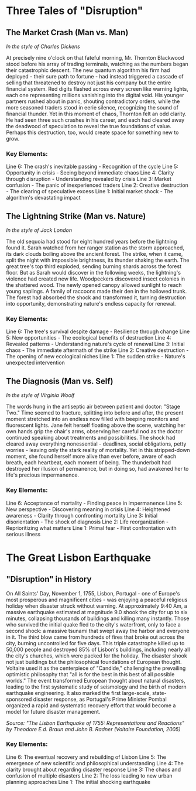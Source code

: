 # Three Tales of "Disruption"

## The Market Crash (Man vs. Man)
*In the style of Charles Dickens*

At precisely nine o\'clock on that fateful morning, Mr. Thornton Blackwood stood before his array of trading terminals, watching as the numbers began their catastrophic descent. The new quantum algorithm his firm had deployed - their sure path to fortune - had instead triggered a cascade of selling that threatened to destroy not just his company but the entire financial system. Red digits flashed across every screen like warning lights, each one representing millions vanishing into the digital void. His younger partners rushed about in panic, shouting contradictory orders, while the more seasoned traders stood in eerie silence, recognizing the sound of financial thunder. Yet in this moment of chaos, Thornton felt an odd clarity. He had seen three such crashes in his career, and each had cleared away the deadwood of speculation to reveal the true foundations of value. Perhaps this destruction, too, would create space for something new to grow.

### Key Elements:

Line 6: The crash\'s inevitable passing - Recognition of the cycle
Line 5: Opportunity in crisis - Seeing beyond immediate chaos
Line 4: Clarity through disruption - Understanding revealed by crisis
Line 3: Market confusion - The panic of inexperienced traders
Line 2: Creative destruction - The clearing of speculative excess
Line 1: Initial market shock - The algorithm\'s devastating impact

## The Lightning Strike (Man vs. Nature)
*In the style of Jack London*

The old sequoia had stood for eight hundred years before the lightning found it. Sarah watched from her ranger station as the storm approached, its dark clouds boiling above the ancient forest. The strike, when it came, split the night with impossible brightness, its thunder shaking the earth. The great tree\'s top third exploded, sending burning shards across the forest floor. But as Sarah would discover in the following weeks, the lightning\'s violence had created new life. Woodpeckers discovered insect colonies in the shattered wood. The newly opened canopy allowed sunlight to reach young saplings. A family of raccoons made their den in the hollowed trunk. The forest had absorbed the shock and transformed it, turning destruction into opportunity, demonstrating nature\'s endless capacity for renewal.

### Key Elements:

Line 6: The tree\'s survival despite damage - Resilience through change
Line 5: New opportunities - The ecological benefits of destruction
Line 4: Revealed patterns - Understanding nature\'s cycle of renewal
Line 3: Initial chaos - The immediate aftermath of the strike
Line 2: Creative destruction - The opening of new ecological niches
Line 1: The sudden strike - Nature\'s unexpected intervention

## The Diagnosis (Man vs. Self)
*In the style of Virginia Woolf*

The words hung in the antiseptic air between patient and doctor: "Stage Two." Time seemed to fracture, splitting into before and after, the present moment stretched into an endless now filled with beeping monitors and fluorescent lights. Jane felt herself floating above the scene, watching her own hands grip the chair\'s arms, observing her careful nod as the doctor continued speaking about treatments and possibilities. The shock had cleared away everything nonessential - deadlines, social obligations, petty worries - leaving only the stark reality of mortality. Yet in this stripped-down moment, she found herself more alive than ever before, aware of each breath, each heartbeat, each moment of being. The thunderbolt had destroyed her illusion of permanence, but in doing so, had awakened her to life\'s precious impermanence.

### Key Elements:

Line 6: Acceptance of mortality - Finding peace in impermanence
Line 5: New perspective - Discovering meaning in crisis
Line 4: Heightened awareness - Clarity through confronting mortality
Line 3: Initial disorientation - The shock of diagnosis
Line 2: Life reorganization - Reprioritizing what matters
Line 1: Primal fear - First confrontation with serious illness
# The Great Lisbon Earthquake

## "Disruption" in History

On All Saints\' Day, November 1, 1755, Lisbon, Portugal - one of Europe\'s most prosperous and magnificent cities - was enjoying a peaceful religious holiday when disaster struck without warning. At approximately 9:40 Am, a massive earthquake estimated at magnitude 9.0 shook the city for up to six minutes, collapsing thousands of buildings and killing many instantly. Those who survived the initial quake fled to the city\'s waterfront, only to face a second shock: a massive tsunami that swept away the harbor and everyone in it. The third blow came from hundreds of fires that broke out across the city, burning uncontrolled for five days. This triple catastrophe killed up to 50,000 people and destroyed 85% of Lisbon\'s buildings, including nearly all the city\'s churches, which were packed for the holiday. The disaster shook not just buildings but the philosophical foundations of European thought. Voltaire used it as the centerpiece of "Candide," challenging the prevailing optimistic philosophy that "all is for the best in this best of all possible worlds." The event transformed European thought about natural disasters, leading to the first systematic study of seismology and the birth of modern earthquake engineering. It also marked the first large-scale, state-sponsored disaster response, as Portugal\'s Prime Minister Pombal organized a rapid and systematic recovery effort that would become a model for future disaster management.

*Source: "The Lisbon Earthquake of 1755: Representations and Reactions" by Theodore E.d. Braun and John B. Radner (Voltaire Foundation, 2005)*

### Key Elements:
Line 6: The eventual recovery and rebuilding of Lisbon
Line 5: The emergence of new scientific and philosophical understanding
Line 4: The clarity brought about regarding disaster response
Line 3: The chaos and confusion of multiple disasters
Line 2: The loss leading to new urban planning approaches
Line 1: The initial shocking earthquake